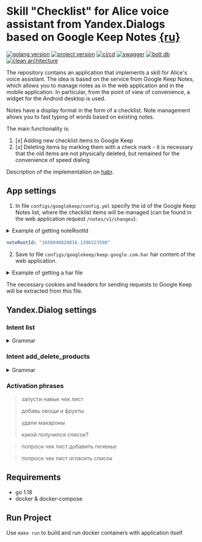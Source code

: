 # Skill "Checklist" for Alice voice assistant from Yandex.Dialogs based on Google Keep Notes [{ru}](/README_RU.md)
[![golang version](https://img.shields.io/github/go-mod/go-version/sku4/alice-checklist?logo=go&style=flat-square)](#)
[![project version](https://img.shields.io/github/v/tag/sku4/alice-checklist?color=97ca00&style=flat-square)](#)
[![ci/cd](https://img.shields.io/static/v1?label=&message=CI%2FCD&color=555555&style=flat-square&logo=github)](#)
[![swagger](https://img.shields.io/static/v1?label=&message=Swagger&color=555555&style=flat-square&logo=swagger)](#)
[![bolt db](https://img.shields.io/static/v1?label=&message=BoltDB&color=555555&style=flat-square&logo=Amazon%20S3)](https://github.com/boltdb/bolt)
[![clean architecture](https://img.shields.io/static/v1?label=&message=Clean%20Architecture&color=555555&style=flat-square)](#)

The repository contains an application that implements a skill for Alice's voice assistant.
The idea is based on the service from Google Keep Notes, which allows you to manage notes as
in the web application and in the mobile application.
In particular, from the point of view of convenience, a widget for the Android desktop is used.

Notes have a display format in the form of a checklist. Note management allows you to
fast typing of words based on existing notes.

The main functionality is:
1. [x] Adding new checklist items to Google Keep
2. [x] Deleting items by marking them with a check mark - it is necessary that the old items are not physically deleted, 
but remained for the convenience of speed dialing

Description of the implementation on [habr](https://habr.com/ru/post/667750/).

## App settings
1. In file ```configs/googlekeep/config.yml``` specify the id of the Google Keep Notes list, 
where the checklist items will be managed (can be found in the web application request ```/notes/v1/changes```): 
<details>
  <summary>Example of getting noteRootId</summary>

url: https://keep.google.com
![Example of getting noteRootId](./.github/images/1652481194651.jpg)
</details>

```yaml
noteRootId: "1650040828816.1396523598"
```
2. Save to file ```configs/googlekeep/keep.google.com.har``` har content of the web application.
<details>
  <summary>Example of getting a har file</summary>

![Example of getting a har file](./.github/images/1652480631785.jpg)
</details>

The necessary cookies and headers for sending requests to Google Keep will be extracted from this file.

## Yandex.Dialog settings
### Intent list
<details>
  <summary>Grammar</summary>

```yaml
root:
  (.*) $List (.*)

slots:
  list:
    source: $List
$List:
  %lemma
  список | лист | покупка
```
</details>

### Intent add_delete_products
<details>
  <summary>Grammar</summary>

```yaml
root:
  %lemma
  $Add $Product1 (и $Product2)*  (и $Product3)*  (и $Product4)*  (и $Product5)*  (и $Product6)*  (и $Product7)*  (и $Product8)*  (и $Product9)*  (и $Product10)*
  $Delete $Product11 (и $Product12)* (и $Product13)* (и $Product14)* (и $Product15)* (и $Product16)* (и $Product17)* (и $Product18)* (и $Product19)* (и $Product20)*
  $Add $Product1 (и $Product2)*  (и $Product3)*  (и $Product4)*  (и $Product5)*  (и $Product6)*  (и $Product7)*  (и $Product8)*  (и $Product9)*  (и $Product10)*  $Delete $Product11 (и $Product12)* (и $Product13)* (и $Product14)* (и $Product15)* (и $Product16)* (и $Product17)* (и $Product18)* (и $Product19)* (и $Product20)*
  $Delete $Product11 (и $Product12)* (и $Product13)* (и $Product14)* (и $Product15)* (и $Product16)* (и $Product17)* (и $Product18)* (и $Product19)* (и $Product20)* $Add $Product1 (и $Product2)*  (и $Product3)*  (и $Product4)*  (и $Product5)*  (и $Product6)*  (и $Product7)*  (и $Product8)*  (и $Product9)*  (и $Product10)*
  $Product1 (и $Product2)*  (и $Product3)*  (и $Product4)*  (и $Product5)*  (и $Product6)*  (и $Product7)*  (и $Product8)*  (и $Product9)*  (и $Product10)* $Add
  $Product11 (и $Product12)* (и $Product13)* (и $Product14)* (и $Product15)* (и $Product16)* (и $Product17)* (и $Product18)* (и $Product19)* (и $Product20)* $Delete
  $Product1 (и $Product2)*  (и $Product3)*  (и $Product4)*  (и $Product5)*  (и $Product6)*  (и $Product7)*  (и $Product8)*  (и $Product9)*  (и $Product10)* $Add $Product11 (и $Product12)* (и $Product13)* (и $Product14)* (и $Product15)* (и $Product16)* (и $Product17)* (и $Product18)* (и $Product19)* (и $Product20)* $Delete
  $Product11 (и $Product12)* (и $Product13)* (и $Product14)* (и $Product15)* (и $Product16)* (и $Product17)* (и $Product18)* (и $Product19)* (и $Product20)* $Delete $Product1 (и $Product2)*  (и $Product3)*  (и $Product4)*  (и $Product5)*  (и $Product6)*  (и $Product7)*  (и $Product8)*  (и $Product9)*  (и $Product10)* $Add
  $Product1 (и $Product2)*  (и $Product3)*  (и $Product4)*  (и $Product5)*  (и $Product6)*  (и $Product7)*  (и $Product8)*  (и $Product9)*  (и $Product10)* $Add $Delete $Product11 (и $Product12)* (и $Product13)* (и $Product14)* (и $Product15)* (и $Product16)* (и $Product17)* (и $Product18)* (и $Product19)* (и $Product20)*
  $Product11 (и $Product12)* (и $Product13)* (и $Product14)* (и $Product15)* (и $Product16)* (и $Product17)* (и $Product18)* (и $Product19)* (и $Product20)* $Delete $Add $Product1 (и $Product2)*  (и $Product3)*  (и $Product4)*  (и $Product5)*  (и $Product6)*  (и $Product7)*  (и $Product8)*  (и $Product9)*  (и $Product10)*
slots:
  add1:
    source: $Product1
  add2:
    source: $Product2
  add3:
    source: $Product3
  add4:
    source: $Product4
  add5:
    source: $Product5
  add6:
    source: $Product6
  add7:
    source: $Product7
  add8:
    source: $Product8
  add9:
    source: $Product9
  add10:
    source: $Product10
  del1:
    source: $Product11
  del2:
    source: $Product12
  del3:
    source: $Product13
  del4:
    source: $Product14
  del5:
    source: $Product15
  del6:
    source: $Product16
  del7:
    source: $Product17
  del8:
    source: $Product18
  del9:
    source: $Product19
  del10:
    source: $Product20
$Add:
  %lemma
  добавить | пополнить | создать
$Delete:
  %lemma
  удалить | убрать | уничтожить | уменьшить | удали
$And:
  и | также | а также | еще | кроме того
$Product1:
  .+
$Product2:
  .+
$Product3:
  .+
$Product4:
  .+
$Product5:
  .+
$Product6:
  .+
$Product7:
  .+
$Product8:
  .+
$Product9:
  .+
$Product10:
  .+
$Product11:
  .+
$Product12:
  .+
$Product13:
  .+
$Product14:
  .+
$Product15:
  .+
$Product16:
  .+
$Product17:
  .+
$Product18:
  .+
$Product19:
  .+
$Product20:
  .+
```
</details>

### Activation phrases
> запусти навык чек лист
> 
> добавь овощи и фрукты
> 
> удали макароны
> 
> какой получился список?

> попроси чек лист добавить печенье

> попроси чек лист огласить список

## Requirements
- go 1.18
- docker & docker-compose

## Run Project

Use ```make run``` to build and run docker containers with application itself
